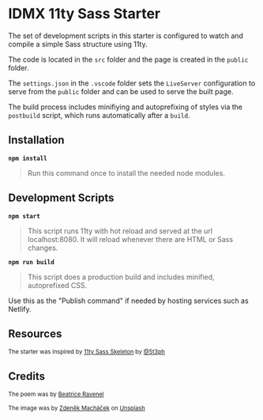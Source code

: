 # IDMX 11ty Sass Starter

The set of development scripts in this starter is configured to watch and compile a simple Sass structure using 11ty.

The code is located in the `src` folder and the page is created in the `public` folder.

The `settings.json` in the `.vscode` folder sets the `LiveServer` configuration to serve from the `public` folder and can be used to serve the built page.

The build process includes minifiying and autoprefixing of styles via the `postbuild` script, which runs automatically after a `build`.

## Installation

**`npm install`**

>Run this command once to install the needed node modules.

## Development Scripts

**`npm start`**

> This script runs 11ty with hot reload and served at the url localhost:8080. It will reload whenever there are HTML or Sass changes.

**`npm run build`**

> This script does a production build and includes minified, autoprefixed CSS.

Use this as the "Publish command" if needed by hosting services such as Netlify.

## Resources

<small>The starter was inspired by [11ty Sass Skeleton](https://github.com/5t3ph/11ty-sass-skeleton) by [@5t3ph](https://twitter.com/5t3ph)</small>

## Credits

<small> The poem was by [Beatrice Ravenel ](https://poets.org/poem/humming-bird)</small>

<small> The image was by [Zdeněk Macháček](https://unsplash.com/@zmachacek?utm_content=creditCopyText&utm_medium=referral&utm_source=unsplash) on [Unsplash](https://unsplash.com/photos/flying-blue-and-green-hummingbird-Vu4-Il_2Kdo?utm_content=creditCopyText&utm_medium=referral&utm_source=unsplash) </small>
